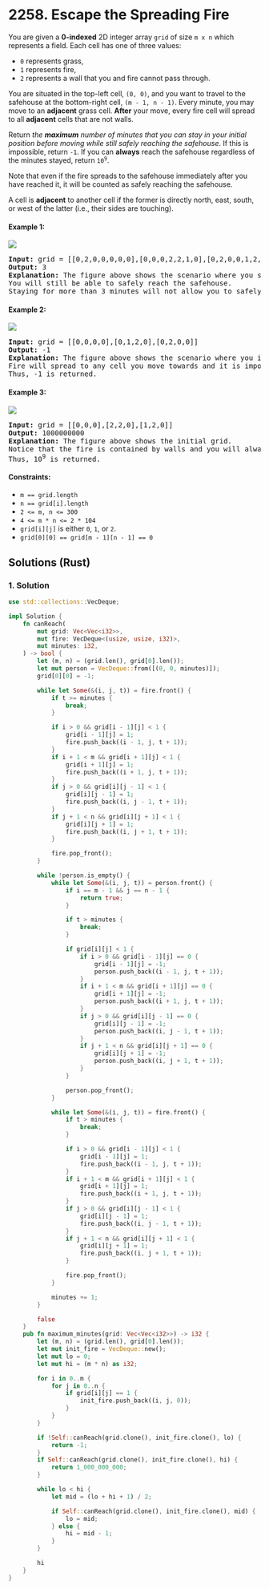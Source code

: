 # 2258. Escape the Spreading Fire
You are given a **0-indexed** 2D integer array `grid` of size `m x n` which represents a field. Each cell has one of three values:
* `0` represents grass,
* `1` represents fire,
* `2` represents a wall that you and fire cannot pass through.

You are situated in the top-left cell, `(0, 0)`, and you want to travel to the safehouse at the bottom-right cell, `(m - 1, n - 1)`. Every minute, you may move to an **adjacent** grass cell. **After** your move, every fire cell will spread to all **adjacent** cells that are not walls.

Return *the **maximum** number of minutes that you can stay in your initial position before moving while still safely reaching the safehouse*. If this is impossible, return `-1`. If you can **always** reach the safehouse regardless of the minutes stayed, return <code>10<sup>9</sup></code>.

Note that even if the fire spreads to the safehouse immediately after you have reached it, it will be counted as safely reaching the safehouse.

A cell is **adjacent** to another cell if the former is directly north, east, south, or west of the latter (i.e., their sides are touching).

#### Example 1:
![](https://assets.leetcode.com/uploads/2022/03/10/ex1new.jpg)
<pre>
<strong>Input:</strong> grid = [[0,2,0,0,0,0,0],[0,0,0,2,2,1,0],[0,2,0,0,1,2,0],[0,0,2,2,2,0,2],[0,0,0,0,0,0,0]]
<strong>Output:</strong> 3
<strong>Explanation:</strong> The figure above shows the scenario where you stay in the initial position for 3 minutes.
You will still be able to safely reach the safehouse.
Staying for more than 3 minutes will not allow you to safely reach the safehouse.
</pre>

#### Example 2:
![](https://assets.leetcode.com/uploads/2022/03/10/ex2new2.jpg)
<pre>
<strong>Input:</strong> grid = [[0,0,0,0],[0,1,2,0],[0,2,0,0]]
<strong>Output:</strong> -1
<strong>Explanation:</strong> The figure above shows the scenario where you immediately move towards the safehouse.
Fire will spread to any cell you move towards and it is impossible to safely reach the safehouse.
Thus, -1 is returned.
</pre>

#### Example 3:
![](https://assets.leetcode.com/uploads/2022/03/10/ex3new.jpg)
<pre>
<strong>Input:</strong> grid = [[0,0,0],[2,2,0],[1,2,0]]
<strong>Output:</strong> 1000000000
<strong>Explanation:</strong> The figure above shows the initial grid.
Notice that the fire is contained by walls and you will always be able to safely reach the safehouse.
Thus, 10<sup>9</sup> is returned.
</pre>

#### Constraints:
* `m == grid.length`
* `n == grid[i].length`
* `2 <= m, n <= 300`
* <code>4 <= m * n <= 2 * 104</sup></code>
* `grid[i][j]` is either `0`, `1`, or `2`.
* `grid[0][0] == grid[m - 1][n - 1] == 0`

## Solutions (Rust)

### 1. Solution
```Rust
use std::collections::VecDeque;

impl Solution {
    fn canReach(
        mut grid: Vec<Vec<i32>>,
        mut fire: VecDeque<(usize, usize, i32)>,
        mut minutes: i32,
    ) -> bool {
        let (m, n) = (grid.len(), grid[0].len());
        let mut person = VecDeque::from([(0, 0, minutes)]);
        grid[0][0] = -1;

        while let Some(&(i, j, t)) = fire.front() {
            if t >= minutes {
                break;
            }

            if i > 0 && grid[i - 1][j] < 1 {
                grid[i - 1][j] = 1;
                fire.push_back((i - 1, j, t + 1));
            }
            if i + 1 < m && grid[i + 1][j] < 1 {
                grid[i + 1][j] = 1;
                fire.push_back((i + 1, j, t + 1));
            }
            if j > 0 && grid[i][j - 1] < 1 {
                grid[i][j - 1] = 1;
                fire.push_back((i, j - 1, t + 1));
            }
            if j + 1 < n && grid[i][j + 1] < 1 {
                grid[i][j + 1] = 1;
                fire.push_back((i, j + 1, t + 1));
            }

            fire.pop_front();
        }

        while !person.is_empty() {
            while let Some(&(i, j, t)) = person.front() {
                if i == m - 1 && j == n - 1 {
                    return true;
                }

                if t > minutes {
                    break;
                }

                if grid[i][j] < 1 {
                    if i > 0 && grid[i - 1][j] == 0 {
                        grid[i - 1][j] = -1;
                        person.push_back((i - 1, j, t + 1));
                    }
                    if i + 1 < m && grid[i + 1][j] == 0 {
                        grid[i + 1][j] = -1;
                        person.push_back((i + 1, j, t + 1));
                    }
                    if j > 0 && grid[i][j - 1] == 0 {
                        grid[i][j - 1] = -1;
                        person.push_back((i, j - 1, t + 1));
                    }
                    if j + 1 < n && grid[i][j + 1] == 0 {
                        grid[i][j + 1] = -1;
                        person.push_back((i, j + 1, t + 1));
                    }
                }

                person.pop_front();
            }

            while let Some(&(i, j, t)) = fire.front() {
                if t > minutes {
                    break;
                }

                if i > 0 && grid[i - 1][j] < 1 {
                    grid[i - 1][j] = 1;
                    fire.push_back((i - 1, j, t + 1));
                }
                if i + 1 < m && grid[i + 1][j] < 1 {
                    grid[i + 1][j] = 1;
                    fire.push_back((i + 1, j, t + 1));
                }
                if j > 0 && grid[i][j - 1] < 1 {
                    grid[i][j - 1] = 1;
                    fire.push_back((i, j - 1, t + 1));
                }
                if j + 1 < n && grid[i][j + 1] < 1 {
                    grid[i][j + 1] = 1;
                    fire.push_back((i, j + 1, t + 1));
                }

                fire.pop_front();
            }

            minutes += 1;
        }

        false
    }
    pub fn maximum_minutes(grid: Vec<Vec<i32>>) -> i32 {
        let (m, n) = (grid.len(), grid[0].len());
        let mut init_fire = VecDeque::new();
        let mut lo = 0;
        let mut hi = (m * n) as i32;

        for i in 0..m {
            for j in 0..n {
                if grid[i][j] == 1 {
                    init_fire.push_back((i, j, 0));
                }
            }
        }

        if !Self::canReach(grid.clone(), init_fire.clone(), lo) {
            return -1;
        }
        if Self::canReach(grid.clone(), init_fire.clone(), hi) {
            return 1_000_000_000;
        }

        while lo < hi {
            let mid = (lo + hi + 1) / 2;

            if Self::canReach(grid.clone(), init_fire.clone(), mid) {
                lo = mid;
            } else {
                hi = mid - 1;
            }
        }

        hi
    }
}
```
